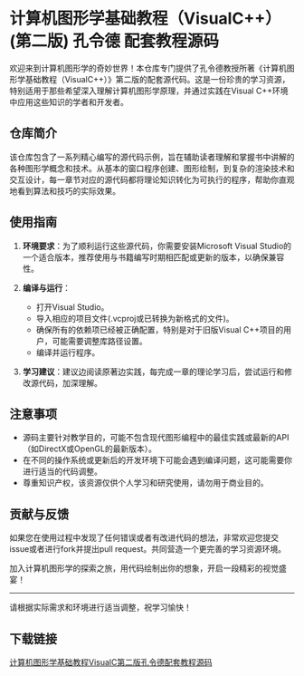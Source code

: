 # 计算机图形学基础教程（VisualC++）(第二版) 孔令德 配套教程源码

欢迎来到计算机图形学的奇妙世界！本仓库专门提供了孔令德教授所著《计算机图形学基础教程（VisualC++）》第二版的配套源代码。这是一份珍贵的学习资源，特别适用于那些希望深入理解计算机图形学原理，并通过实践在Visual C++环境中应用这些知识的学者和开发者。

## 仓库简介

该仓库包含了一系列精心编写的源代码示例，旨在辅助读者理解和掌握书中讲解的各种图形学概念和技术。从基本的窗口程序创建、图形绘制，到复杂的渲染技术和交互设计，每一章节对应的源代码都将理论知识转化为可执行的程序，帮助你直观地看到算法和技巧的实际效果。

## 使用指南

1. **环境要求**：为了顺利运行这些源代码，你需要安装Microsoft Visual Studio的一个适合版本，推荐使用与书籍编写时期相匹配或更新的版本，以确保兼容性。

2. **编译与运行**：
   - 打开Visual Studio。
   - 导入相应的项目文件(.vcproj或已转换为新格式的文件)。
   - 确保所有的依赖项已经被正确配置，特别是对于旧版Visual C++项目的用户，可能需要调整库路径设置。
   - 编译并运行程序。

3. **学习建议**：建议边阅读原著边实践，每完成一章的理论学习后，尝试运行和修改源代码，加深理解。

## 注意事项

- 源码主要针对教学目的，可能不包含现代图形编程中的最佳实践或最新的API（如DirectX或OpenGL的最新版本）。
- 在不同的操作系统或更新后的开发环境下可能会遇到编译问题，这可能需要你进行适当的代码调整。
- 尊重知识产权，该资源仅供个人学习和研究使用，请勿用于商业目的。

## 贡献与反馈

如果您在使用过程中发现了任何错误或者有改进代码的想法，非常欢迎您提交issue或者进行fork并提出pull request。共同营造一个更完善的学习资源环境。

加入计算机图形学的探索之旅，用代码绘制出你的想象，开启一段精彩的视觉盛宴！

---

请根据实际需求和环境进行适当调整，祝学习愉快！

## 下载链接

[计算机图形学基础教程VisualC第二版孔令德配套教程源码](https://pan.quark.cn/s/7ebf3a4ab77c)